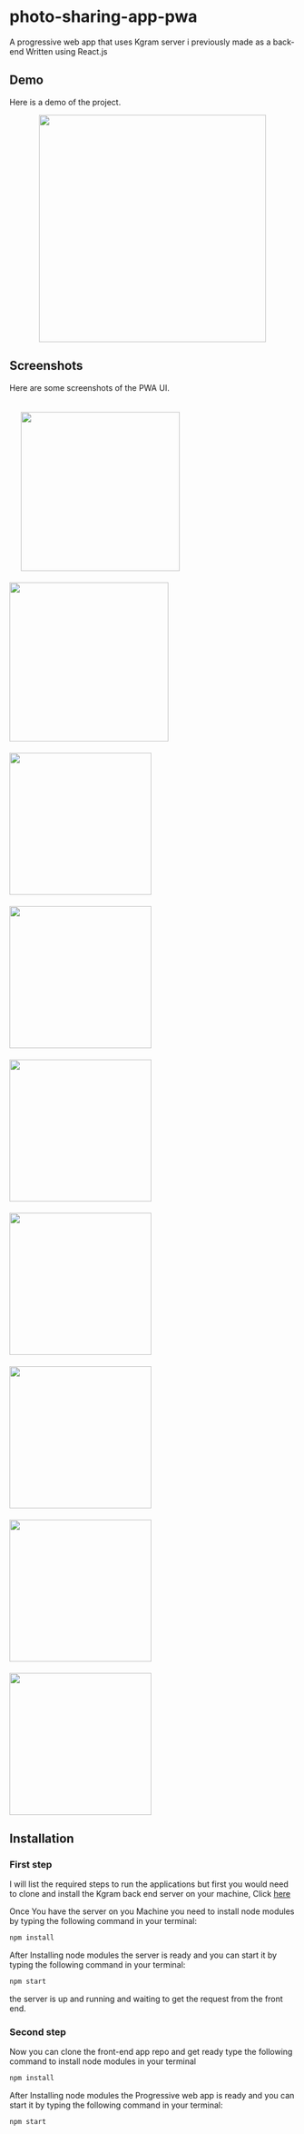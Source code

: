 # photo-sharing-app-pwa
A progressive web app that uses Kgram server i previously made as a back-end
Written using React.js


## Demo

Here is a demo of the project.

<img src="screenshots/ezgif.com-gif-maker.gif" width="400" style="display: block; margin-left: auto; margin-right: auto ">

## Screenshots

Here are some screenshots of the PWA UI.

<img src="screenshots/IMG_3349.PNG" width="280" style="display: inline-block; margin-right: 20px; margin-left: 20px; margin-top: 20px;">   <img src="screenshots/IMG_3350.PNG" width="280" style="display: inline-block; margin-left:20 margin-right: 20px; margin-top: 20px;">   <img src="screenshots/IMG_3351.PNG" width="280" style="display: inline-block; width: 250px; margin-right: 20px; margin-top: 20px;">
<img src="screenshots/IMG_3352.PNG" width="280" style="display: inline-block; width: 250px; margin-right: 20px; margin-top: 20px;"> <img src="screenshots/IMG_3353.PNG" width="280" style="display: inline-block; width: 250px; margin-right: 20px; margin-top: 20px;"> <img src="screenshots/IMG_3354.PNG" width="280" style="display: inline-block; width: 250px; margin-right: 20px; margin-top: 20px;">   
<img src="screenshots/IMG_3355.PNG" width="280" style="display: inline-block; width: 250px; margin-right: 20px; margin-top: 20px;"> <img src="screenshots/IMG_3356.PNG" width="280" style="display: inline-block; width: 250px; margin-right: 20px; margin-top: 20px;">  <img src="screenshots/IMG_3357.PNG" width="280" style="display: inline-block; width: 250px; margin-right: 20px; margin-top: 20px;">  


## Installation
### First step
I will list the required steps to run the applications but first you would need to clone and install the Kgram back end server on your machine, Click [here](https://github.com/khaled-muwahed/Kgram_server.git)

Once You have the server on you Machine you need to install node modules by typing the following command in your terminal:
```bash
npm install
``` 
After Installing node modules the server is ready and you can start it by typing the following command in your terminal:
```bash
npm start
```
the server is up and running and waiting to get the request from the front end.

### Second step

Now you can clone the front-end app repo and get ready 
type the following command to install node modules in your terminal
```bash
npm install
``` 
After Installing node modules the Progressive web app is ready and you can start it by typing the following command in your terminal:
```bash
npm start
```
